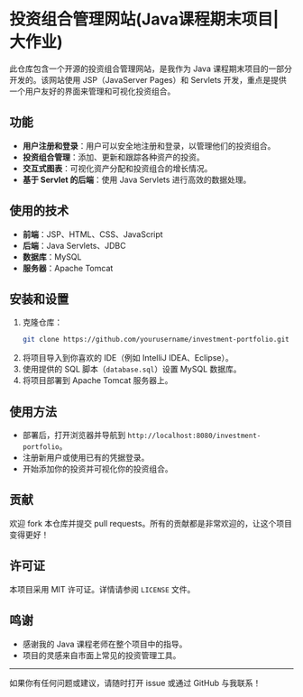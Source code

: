 # 投资组合管理网站(Java课程期末项目|大作业)

此仓库包含一个开源的投资组合管理网站，是我作为 Java 课程期末项目的一部分开发的。该网站使用 JSP（JavaServer Pages）和 Servlets 开发，重点是提供一个用户友好的界面来管理和可视化投资组合。

## 功能

- **用户注册和登录**：用户可以安全地注册和登录，以管理他们的投资组合。
- **投资组合管理**：添加、更新和跟踪各种资产的投资。
- **交互式图表**：可视化资产分配和投资组合的增长情况。
- **基于 Servlet 的后端**：使用 Java Servlets 进行高效的数据处理。

## 使用的技术

- **前端**：JSP、HTML、CSS、JavaScript
- **后端**：Java Servlets、JDBC
- **数据库**：MySQL
- **服务器**：Apache Tomcat

## 安装和设置

1. 克隆仓库：
   ```sh
   git clone https://github.com/yourusername/investment-portfolio.git
   ```
2. 将项目导入到你喜欢的 IDE（例如 IntelliJ IDEA、Eclipse）。
3. 使用提供的 SQL 脚本（`database.sql`）设置 MySQL 数据库。
4. 将项目部署到 Apache Tomcat 服务器上。

## 使用方法

- 部署后，打开浏览器并导航到 `http://localhost:8080/investment-portfolio`。
- 注册新用户或使用已有的凭据登录。
- 开始添加你的投资并可视化你的投资组合。

## 贡献

欢迎 fork 本仓库并提交 pull requests。所有的贡献都是非常欢迎的，让这个项目变得更好！

## 许可证

本项目采用 MIT 许可证。详情请参阅 `LICENSE` 文件。

## 鸣谢

- 感谢我的 Java 课程老师在整个项目中的指导。
- 项目的灵感来自市面上常见的投资管理工具。

---
如果你有任何问题或建议，请随时打开 issue 或通过 GitHub 与我联系！